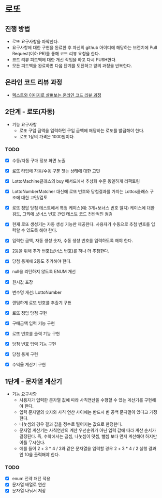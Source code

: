 # 로또
## 진행 방법
* 로또 요구사항을 파악한다.
* 요구사항에 대한 구현을 완료한 후 자신의 github 아이디에 해당하는 브랜치에 Pull Request(이하 PR)를 통해 코드 리뷰 요청을 한다.
* 코드 리뷰 피드백에 대한 개선 작업을 하고 다시 PUSH한다.
* 모든 피드백을 완료하면 다음 단계를 도전하고 앞의 과정을 반복한다.

## 온라인 코드 리뷰 과정
* [텍스트와 이미지로 살펴보는 온라인 코드 리뷰 과정](https://github.com/next-step/nextstep-docs/tree/master/codereview)



## 2단계 - 로또(자동)
* 기능 요구사항
  - 로또 구입 금액을 입력하면 구입 금액에 해당하는 로또를 발급해야 한다.
  - 로또 1장의 가격은 1000원이다.

### TODO
- [x] 수동/자동 구매 정보 화면 노출
- [x] 로또 타입에 자동/수동 구분 짓는 상태에 대한 고민
- [x] LottoMachine클래스의 buy 메서드에서 추상화 수준 동일하게 리팩토링
- [x] LottoNumberMatcher 대신에 로또 번호와 당첨결과를 가지는 Lottos클래스 구조에 대한 고민/검토
- [x] 로또 정답 당첨 테스트에서 특정 케이스(예: 3개+보너스 번호 일치) 케이스에 대한 검토, 그외에 보너스 번호 관련 테스트 코드 전반적인 점검
- [x] 현재 로또 생성기는 자동 생성 기능만 제공한다. 사용자가 수동으로 추첨 번호를 입력할 수 있도록 해야 한다.
- [x] 입력한 금액, 자동 생성 숫자, 수동 생성 번호를 입력하도록 해야 한다.
- [x] 2등을 위해 추가 번호(보너스 번호)를 하나 더 추첨한다.
- [x] 당첨 통계에 2등도 추가해야 한다.
- [x] null을 리턴하지 않도록 ENUM 개선
- [x] 원시값 포장
- [x] 변수명 개선: LottoNumber
- [x] 랜덤하게 로또 번호를 추출기 구현
- [x] 로또 정답 당첨 구현
- [x] 구매금액 입력 기능 구현
- [x] 로또 번호를 출력 기능 구현
- [x] 당첨 번호 입력 기능 구현
- [x] 당첨 통계 구현
- [x] 수익율 계산기 구현


## 1단계 - 문자열 계산기
* 기능 요구사항
  - 사용자가 입력한 문자열 값에 따라 사칙연산을 수행할 수 있는 계산기를 구현해야 한다.
  - 입력 문자열의 숫자와 사칙 연산 사이에는 반드시 빈 공백 문자열이 있다고 가정한다.
  - 나눗셈의 경우 결과 값을 정수로 떨어지는 값으로 한정한다.
  - 문자열 계산기는 사칙연산의 계산 우선순위가 아닌 입력 값에 따라 계산 순서가 결정된다. 즉, 수학에서는 곱셈, 나눗셈이 덧셈, 뺄셈 보다 먼저 계산해야 하지만 이를 무시한다.
  - 예를 들어 2 + 3 * 4 / 2와 같은 문자열을 입력할 경우 2 + 3 * 4 / 2 실행 결과인 10을 출력해야 한다.

### TODO
- [x] enum 전략 패턴 적용
- [x] 문자열 배열로 연산
- [x] 문자열 나눠서 저장
